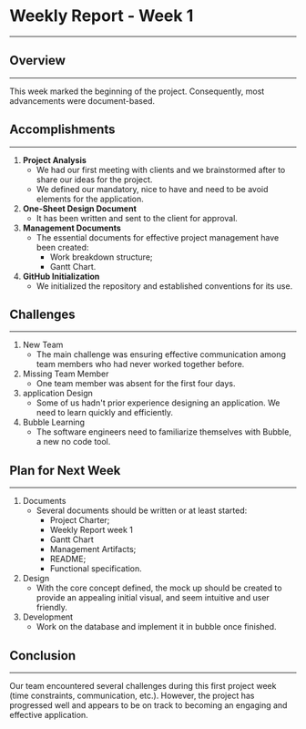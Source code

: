 # Weekly Report - Week 1
---

## Overview
---

This week marked the beginning of the project. Consequently, most advancements were document-based.

## Accomplishments
---

1. **Project Analysis**
   - We had our first meeting with clients and we brainstormed after to share our ideas for the project.
   - We defined our mandatory, nice to have and need to be avoid elements for the application.
2. **One-Sheet Design Document**
   - It has been written and sent to the client for approval.
3. **Management Documents**
   - The essential documents for effective project management have been created:
     - Work breakdown structure;
     - Gantt Chart.
4. **GitHub Initialization**
   - We initialized the repository and established conventions for its use.

## Challenges
---

1. New Team
   - The main challenge was ensuring effective communication among team members who had never worked together before.
2. Missing Team Member
   - One team member was absent for the first four days.
3. application Design
   - Some of us hadn't prior experience designing an application. We need to learn quickly and efficiently.
4. Bubble Learning
   - The software engineers need to familiarize themselves with Bubble, a new no code tool.

## Plan for Next Week
---

1. Documents
   - Several documents should be written or at least started:
     - Project Charter;
     - Weekly Report week 1
     - Gantt Chart
     - Management Artifacts;
     - README;
     - Functional specification.
2. Design
   - With the core concept defined, the mock up should be created to provide an appealing initial visual, and seem intuitive and user friendly.
3. Development
   - Work on the database and implement it in bubble once finished.

## Conclusion
---

Our team encountered several challenges during this first project week (time constraints, communication, etc.). However, the project has progressed well and appears to be on track to becoming an engaging and effective application.
